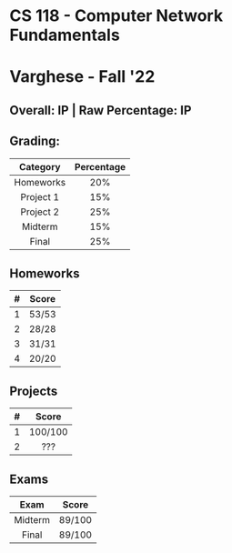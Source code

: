 # CS 118 - Computer Network Fundamentals

# Varghese - Fall '22

## Overall: IP | Raw Percentage: IP

## Grading:

| Category  | Percentage |
| :-------: | :--------: |
| Homeworks |    20%     |
| Project 1 |    15%     |
| Project 2 |    25%     |
|  Midterm  |    15%     |
|   Final   |    25%     |

## Homeworks

|  #   | Score |
| :--: | :---: |
|  1   | 53/53 |
|  2   | 28/28 |
|  3   | 31/31 |
|  4   | 20/20 |

## Projects

|  #   |  Score  |
| :--: | :-----: |
|  1   | 100/100 |
|  2   |   ???   |

## Exams

|  Exam   | Score  |
| :-----: | :----: |
| Midterm | 89/100 |
|  Final  | 89/100 |

